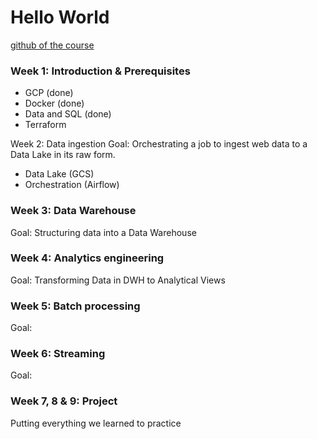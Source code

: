 # Hello World
[github of the course](https://github.com/DataTalksClub/data-engineering-zoomcamp)

### Week 1: Introduction & Prerequisites
- GCP (done)
- Docker (done)
- Data and SQL (done)
- Terraform

Week 2: Data ingestion
Goal: Orchestrating a job to ingest web data to a Data Lake in its raw form.
- Data Lake (GCS)
- Orchestration (Airflow)

### Week 3: Data Warehouse
Goal: Structuring data into a Data Warehouse


### Week 4: Analytics engineering
Goal: Transforming Data in DWH to Analytical Views

### Week 5: Batch processing
Goal:

### Week 6: Streaming
Goal:

### Week 7, 8 & 9: Project
Putting everything we learned to practice
